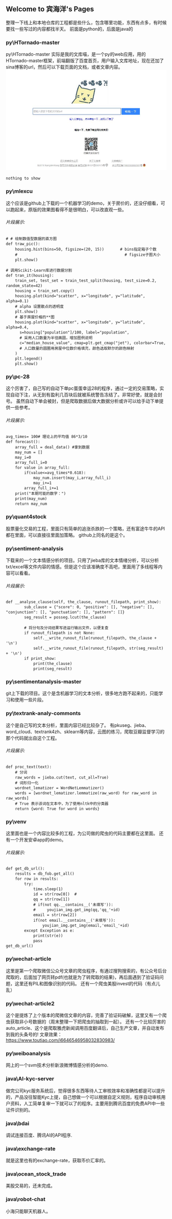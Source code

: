 ## Welcome to 宾海洋's Pages

整理一下线上和本地仓库的工程都是些什么，包含哪里功能，东西有点多，有时候要找一些写过的内容都找半天。
前面是python的，后面是java的


### py\HTornado-master

py\HTornado-master 实际是我的文库喵，是一个py的web应用，用的HTornado-master框架，前端翻版了百度首页，用户输入文库地址，现在还加了sina博客的url，然后可以下载页面的文档，或者文章内容。
![](https://github.com/OceanBBBBbb/OceanBBBBbb.github.io/blob/master/wenkumiao.jpg)  

```
nothing to show
```


### py\mlexcu

这个应该是github上下载的一个机器学习的demo，关于房价的，还没仔细看，可以跑起来，原版的效果图看得不是很明白，可以改直观一些。
###### 片段展示:
```
# # 绘制数值型数据的直方图
def traw_pic():
    housing.hist(bins=50, figsize=(20, 15))       # bins指定箱子个数
    #                                               # figsize子图大小
    plt.show()

# 调用Scikit-Learn库进行数据分割
def tran_it(housing):
    train_set, test_set = train_test_split(housing, test_size=0.2, random_state=42)
    housing = train_set.copy()
    housing.plot(kind="scatter", x="longitude", y="latitude", alpha=0.1)
    # alpha 设置散点的透明度
    plt.show()
    # 基于房屋价格的**图
    housing.plot(kind="scatter", x="longitude", y="latitude", alpha=0.4,
      s=housing["population"]/100, label="population",
      # 采用人口数量为半径画圆，增加图例说明
      c="median_house_value", cmap=plt.get_cmap("jet"), colorbar=True,
      # 人口数量的圆圈用房屋中位数价格填充，颜色选取默尔的颜色映射
    )
    plt.legend()
    plt.show()

```


### py\pc-28

这个厉害了，自己写的自动下单pc蛋蛋幸运28的程序，通过一定的交易策略，实现自动下注，从无到有盈利几百块后就被系统警告冻结了。非常好使，就是会封号。
虽然自动下单会被封，但是爬取数据后做大数据分析或许可以给手动下单提供一些参考。
###### 片段展示:
```
avg_times= 100# 理论上的平均值 86*3/10
def forecast():
    array_full = deal_data() #拿到数据
    may_num = []
    may_i=0
    array_full_i=0
    for value in array_full:
        if(value<=avg_times*0.618):
            may_num.insert(may_i,array_full_i)
            may_i+=1
        array_full_i+=1
    print("本期可能的数字：")
    print(may_num)
    return may_num
```


### py\quant4stock

股票量化交易的工程，里面只有简单的追涨杀跌的一个策略，还有富途牛牛的API都在里面，可以直接往里面加策略。
github上同名的是这个。


### py\sentiment-analysis

下载来的一个文本情感分析的项目。只用了jieba库的文本情绪分析，可以分析txt/excel等文件内容的情感。但是这个应该准确度不高吧，里面用了多线程等内容可以看看。
###### 片段展示:
```
def __analyse_clause(self, the_clause, runout_filepath, print_show):
        sub_clause = {"score": 0, "positive": [], "negative": [], "conjunction": [], "punctuation": [], "pattern": []}
        seg_result = posseg.lcut(the_clause)

        # 将分句及分词结果写进运行输出文件，以便复查
        if runout_filepath is not None:
            self.__write_runout_file(runout_filepath, the_clause + '\n')
            self.__write_runout_file(runout_filepath, str(seg_result) + '\n')
        if print_show:
            print(the_clause)
            print(seg_result)
```


### py\sentimentanalysis-master

git上下载的项目。这个是含机器学习的文本分析，很多地方跑不起来的，只能学习和使用一些片段。


### py\textrank-analy-commonts

这个是自己写的文本分析，里面内容已经比较杂了。
有pkuseg、jieba、word_cloud、textrank4zh、sklearn等内容，云图的练习，爬取豆瓣监督学习的那个代码就出自这个工程。
###### 片段展示:
```
def proc_text(text):
    # 分词
    raw_words = jieba.cut(text, cut_all=True)
    # 词形归一化
    wordnet_lematizer = WordNetLemmatizer()
    words = [wordnet_lematizer.lemmatize(raw_word) for raw_word in raw_words]
    # True 表示该词在文本中，为了使用nltk中的分类器
    return {word: True for word in words}
```

### py\venv

这里面也是一个内容比较多的工程，为公司做的爬虫的代码主要都在这里面。
还有一个开发安卓app的demo。
###### 片段展示:
```
def get_db_url():
    results = db_fob.get_all()
    for row in results:
        try:
            time.sleep(1)
            id = str(row[0])  #
            qq = str(row[1])
            # if(not qq.__contains__('未填写')):
            #     youjian_img.get_img(qq,'qq_'+id)
            email = str(row[2])
            if(not email.__contains__('未填写')):
                youjian_img.get_img(email,'email_'+id)
        except Exception as e:
            print(str(e))
            pass
get_db_url()
```

### py\wechat-article
这里是第一个爬取微信公众号文章的爬虫程序，有通过搜狗搜索的，有公众号后台爬取的，后面加了网页转pdf(也就是为了转爬取的结果)，再后面遇到了验证码问题，这里还有PIL和图像识别的代码。
还有一个爬虫美股invest的代码（有点儿乱）

### py\wechat-article2
这个是提炼了上个版本的爬微信文章的内容，完善了验证码破解，这里又有一个爬虫获取非小号数据的（周末整理一下把爬虫的抽取到一起）。
还有一个比较厉害的auto_article、这个是爬取雅虎新闻调用百度翻译后，自己生产文章，并自动发布到我的头条号的!
文章效果：https://www.toutiao.com/i6646546958032830983/


### py\weiboanalysis
网上的一个svm技术分析新浪微博情感分析的demo.


### java\AI-kyc-server
做完公司kyc服务系统后，觉得很多东西等待人工审核效率和准确性都是可以提升的，产品没往智能Kyc上提，自己想做一个可以根据自定义规则，程序自动审核用户资料，人工简单复审一下就可以了的程序。主要用到腾讯百度的免费API中一些证件识别的。

### java\bdai
调试连接百度、腾讯AI的API程序.

### java\exchange-rate
就是这里也有的exchange-rate，获取币价汇率的。

### java\ocean_stock_trade
美股交易的，还未完成。

### java\robot-chat
小海只能聊天机器人。
